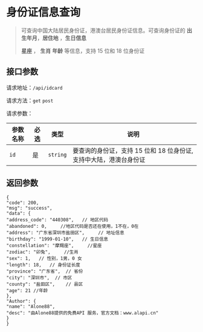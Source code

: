 # 身份证信息查询

> 可查询中国大陆居民身份证，港澳台居民身份证信息。可查询身份证的 **出生年月**，**居住地** ，**生日信息**
>
> **星座** ， **生肖**  **年龄** 等信息，支持 15 位和 18 位身份证

## 接口参数

请求地址：`/api/idcard`

请求方法：`get`  `post`

请求参数：

| 参数名称 | 必选 | 类型     | 说明 |
| -------- | ---- | -------- | ---- |
| `id`     | 是   | `string` | 要查询的身份证，支持 15 位和 18 位身份证,支持中大陆，港澳台身份证     |

## 返回参数
```json5
{
"code": 200,
"msg": "success",
"data": {
"address_code": "440308", 	// 地区代码
"abandoned": 0, 	//地区代码是否还在使用，1不在，0在
"address": "广东省深圳市盐田区", 	// 地址信息
"birthday": "1999-01-10", 	// 生日信息
"constellation": "摩羯座", 	//星座
"zodiac": "卯兔", 	//生肖
"sex": 1, 	// 性别，1男，0 女
"length": 18,	// 身份证长度
"province": "广东省", 	// 省份
"city": "深圳市", 	// 市区
"county": "盐田区", 	// 县区
"age": 21 //年龄
},
"Author": {
"name": "Alone88",
"desc": "由Alone88提供的免费API 服务，官方文档：www.alapi.cn"
}
}
```

